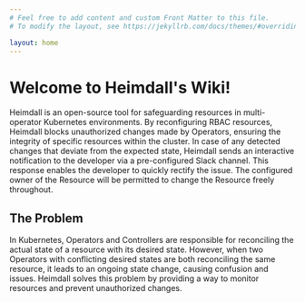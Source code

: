 ```yaml
---
# Feel free to add content and custom Front Matter to this file.
# To modify the layout, see https://jekyllrb.com/docs/themes/#overriding-theme-defaults

layout: home
---
```


# Welcome to Heimdall's Wiki!
Heimdall is an open-source tool for safeguarding resources in multi-operator Kubernetes environments. By reconfiguring RBAC resources, Heimdall blocks unauthorized changes made by Operators, ensuring the integrity of specific resources within the cluster. In case of any detected changes that deviate from the expected state, Heimdall sends an interactive notification to the developer via a pre-configured Slack channel. This response enables the developer to quickly rectify the issue. The configured owner of the Resource will be permitted to change the Resource freely throughout.

## The Problem
In Kubernetes, Operators and Controllers are responsible for reconciling the actual state of a resource with its desired state. However, when two Operators with conflicting desired states are both reconciling the same resource, it leads to an ongoing state change, causing confusion and issues. Heimdall solves this problem by providing a way to monitor resources and prevent unauthorized changes.

